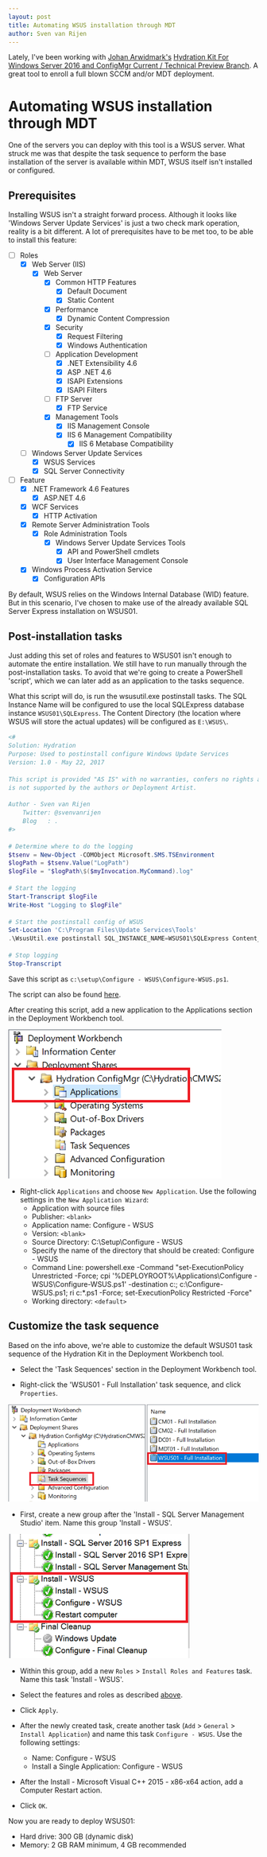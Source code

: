 ```yaml
---
layout: post
title: Automating WSUS installation through MDT
author: Sven van Rijen
---
```


Lately, I've been working with [Johan Arwidmark's](http://twitter.com/jarwidmark) [Hydration Kit For Windows Server 2016 and ConfigMgr Current / Technical Preview Branch](http://deploymentresearch.com/Research/Post/580/Hydration-Kit-For-Windows-Server-2016-and-ConfigMgr-Current-Technical-Preview-Branch). A great tool to enroll a full blown SCCM and/or MDT deployment.

# Automating WSUS installation through MDT

One of the servers you can deploy with this tool is a WSUS server. What struck me was that despite the task sequence to perform the base installation of the server is available within MDT, WSUS itself isn't installed or configured.


## Prerequisites

Installing WSUS isn't a straight forward process. Although it looks like 'Windows Server Update Services' is just a two check mark operation, reality is a bit different. A lot of prerequisites have to be met too, to be able to install this feature:

- [ ] Roles
    - [X] Web Server (IIS)
        - [X] Web Server
            - [X] Common HTTP Features
                - [X] Default Document
                - [X] Static Content
            - [X] Performance
                - [X] Dynamic Content Compression
            - [X] Security
                - [X] Request Filtering
                - [X] Windows Authentication
            - [ ] Application Development
                - [X] .NET Extensibility 4.6
                - [X] ASP .NET 4.6
                - [X] ISAPI Extensions
                - [X] ISAPI Filters
            - [ ] FTP Server
                - [X] FTP Service
            - [X] Management Tools
                - [X] IIS Management Console
                - [X] IIS 6 Management Compatibility 
                    - [X] IIS 6 Metabase Compatibility
    - [ ] Windows Server Update Services
        - [X] WSUS Services
        - [X] SQL Server Connectivity
- [ ] Feature
    - [X] .NET Framework 4.6 Features
        - [X] ASP.NET 4.6
    - [X] WCF Services
        - [X] HTTP Activation
    - [X] Remote Server Administration Tools
        - [X] Role Administration Tools
            - [X] Windows Server Update Services Tools
                - [X] API and PowerShell cmdlets
                - [X] User Interface Management Console
    - [X] Windows Process Activation Service
        - [X] Configuration APIs

By default, WSUS relies on the Windows Internal Database (WID) feature. But in this scenario, I've chosen to make use of the already available SQL Server Express installation on WSUS01.

## Post-installation tasks

Just adding this set of roles and features to WSUS01 isn't enough to automate the entire installation. We still have to run manually through the post-installation tasks. To avoid that we're going to create a PowerShell 'script', which we can later add as an application to the tasks sequence.

What this script will do, is run the wsusutil.exe postinstall tasks. The SQL Instance Name will be configured to use the local SQLExpress database instance `WSUS01\SQLExpress`. The Content Directory (the location where WSUS will store the actual updates) will be configured as `E:\WSUS\`.  

```Powershell
<#
Solution: Hydration
Purpose: Used to postinstall configure Windows Update Services 
Version: 1.0 - May 22, 2017

This script is provided "AS IS" with no warranties, confers no rights and 
is not supported by the authors or Deployment Artist. 

Author - Sven van Rijen
    Twitter: @svenvanrijen
    Blog   : .
#>

# Determine where to do the logging 
$tsenv = New-Object -COMObject Microsoft.SMS.TSEnvironment 
$logPath = $tsenv.Value("LogPath") 
$logFile = "$logPath\$($myInvocation.MyCommand).log" 

# Start the logging 
Start-Transcript $logFile 
Write-Host "Logging to $logFile" 

# Start the postinstall config of WSUS
Set-Location 'C:\Program Files\Update Services\Tools'
.\WsusUtil.exe postinstall SQL_INSTANCE_NAME=WSUS01\SQLExpress Content_Dir=E:\WSUS\

# Stop logging 
Stop-Transcript
```

Save this script as `c:\setup\Configure - WSUS\Configure-WSUS.ps1`.

The script can also be found [here](https://github.com/svenvanrijen/HydrationKit/tree/master/HydrationCMWS2016v2/Configure%20-%20WSUS).

After creating this script, add a new application to the Applications section in the Deployment Workbench tool.

![Add application](/images/workbench_applications.png)

- Right-click `Applications` and choose `New Application`. Use the following settings in the `New Application Wizard`:
    - Application with source files 
    - Publisher: `<blank>` 
    - Application name: Configure - WSUS 
    - Version: `<blank>` 
    - Source Directory: C:\Setup\Configure - WSUS 
    - Specify the name of the directory that should be created: Configure - WSUS
    - Command Line: powershell.exe -Command "set-ExecutionPolicy Unrestricted -Force; cpi '%DEPLOYROOT%\Applications\Configure - WSUS\Configure-WSUS.ps1' -destination c:\; c:\Configure-WSUS.ps1; ri c:\*.ps1 -Force; set-ExecutionPolicy Restricted -Force"
    - Working directory: `<default>`  


## Customize the task sequence

Based on the info above, we're able to customize the default WSUS01 task sequence of the Hydration Kit in the Deployment Workbench tool.

- Select the 'Task Sequences' section in the Deployment Workbench tool.

- Right-click the 'WSUS01 - Full Installation' task sequence, and click `Properties`.

![WSUS01 - Full Installation task sequence](/images/workbench_ts_wsus01.png)

- First, create a new group after the 'Install - SQL Server Management Studio' item. Name this group 'Install - WSUS'.

![Add WSUS installation steps](/images/ts_wsus.png)

- Within this group, add a new `Roles` > `Install Roles and Features` task. Name this task 'Install - WSUS'.

- Select the features and roles as described [above](#prerequisites).

- Click `Apply`.

- After the newly created task, create another task (`Add` > `General` > `Install Application`) and name this task `Configure - WSUS`. Use the following settings:
    - Name: Configure - WSUS
    - Install a Single Application: Configure - WSUS

- After the Install - Microsoft Visual C++ 2015 - x86-x64 action, add a Computer Restart action.

- Click `OK`.

Now you are ready to deploy WSUS01:
- Hard drive: 300 GB (dynamic disk)
- Memory: 2 GB RAM minimum, 4 GB recommended